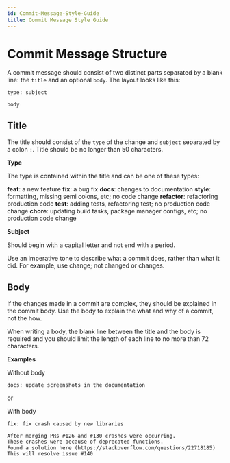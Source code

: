 ```yaml
---
id: Commit-Message-Style-Guide
title: Commit Message Style Guide
---
```


# Commit Message Structure

A commit message should consist of two distinct parts separated by a blank line: the `title` and an optional `body`. The layout looks like this:

```
type: subject

body
```

## Title

The title should consist of the `type` of the change and `subject` separated by a colon `:`. Title should be no longer than 50 characters.

**Type**

The type is contained within the title and can be one of these types:

**feat**: a new feature
**fix**: a bug fix
**docs**: changes to documentation
**style**: formatting, missing semi colons, etc; no code change
**refactor**: refactoring production code
**test**: adding tests, refactoring test; no production code change
**chore**: updating build tasks, package manager configs, etc; no production code change

**Subject**

Should begin with a capital letter and not end with a period.

Use an imperative tone to describe what a commit does, rather than what it did. For example, use change; not changed or changes.

## Body

If the changes made in a commit are complex, they should be explained in the commit body. Use the body to explain the what and why of a commit, not the how.

When writing a body, the blank line between the title and the body is required and you should limit the length of each line to no more than 72 characters.

**Examples**

Without body

```
docs: update screenshots in the documentation
```

or

With body

```
fix: fix crash caused by new libraries

After merging PRs #126 and #130 crashes were occurring.
These crashes were because of deprecated functions.
Found a solution here (https://stackoverflow.com/questions/22718185)
This will resolve issue #140
```
